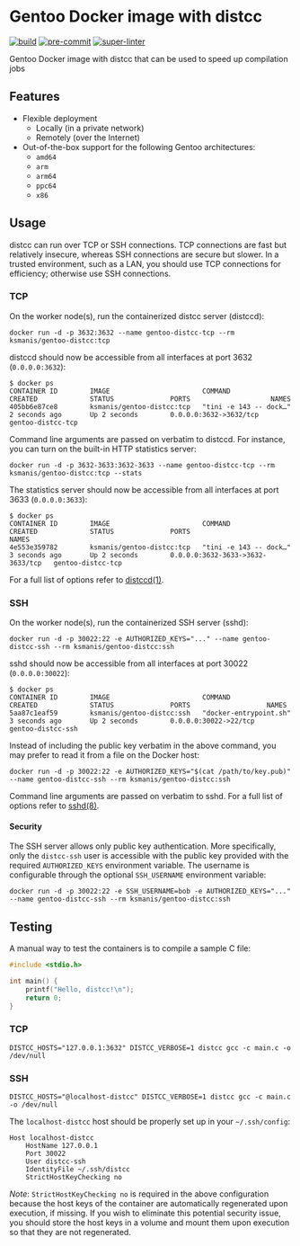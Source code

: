 # Gentoo Docker image with distcc

[![build](https://github.com/KSmanis/docker-gentoo-distcc/workflows/build/badge.svg)](https://github.com/KSmanis/docker-gentoo-distcc/actions?workflow=build)
[![pre-commit](https://github.com/KSmanis/docker-gentoo-distcc/workflows/pre-commit/badge.svg)](https://github.com/KSmanis/docker-gentoo-distcc/actions?workflow=pre-commit)
[![super-linter](https://github.com/KSmanis/docker-gentoo-distcc/workflows/super-linter/badge.svg)](https://github.com/KSmanis/docker-gentoo-distcc/actions?workflow=super-linter)

Gentoo Docker image with distcc that can be used to speed up compilation jobs

## Features

- Flexible deployment
  - Locally (in a private network)
  - Remotely (over the Internet)
- Out-of-the-box support for the following Gentoo architectures:
  - `amd64`
  - `arm`
  - `arm64`
  - `ppc64`
  - `x86`

## Usage

distcc can run over TCP or SSH connections. TCP connections are fast but
relatively insecure, whereas SSH connections are secure but slower. In a trusted
environment, such as a LAN, you should use TCP connections for efficiency;
otherwise use SSH connections.

### TCP

On the worker node(s), run the containerized distcc server (distccd):

```shell
docker run -d -p 3632:3632 --name gentoo-distcc-tcp --rm ksmanis/gentoo-distcc:tcp
```

distccd should now be accessible from all interfaces at port 3632
(`0.0.0.0:3632`):

```shell
$ docker ps
CONTAINER ID        IMAGE                       COMMAND                  CREATED             STATUS              PORTS                    NAMES
405bb6e87ce8        ksmanis/gentoo-distcc:tcp   "tini -e 143 -- dock…"   2 seconds ago       Up 2 seconds        0.0.0.0:3632->3632/tcp   gentoo-distcc-tcp
```

Command line arguments are passed on verbatim to distccd. For instance, you can
turn on the built-in HTTP statistics server:

```shell
docker run -d -p 3632-3633:3632-3633 --name gentoo-distcc-tcp --rm ksmanis/gentoo-distcc:tcp --stats
```

The statistics server should now be accessible from all interfaces at port 3633
(`0.0.0.0:3633`):

```shell
$ docker ps
CONTAINER ID        IMAGE                       COMMAND                  CREATED             STATUS              PORTS                              NAMES
4e553e359782        ksmanis/gentoo-distcc:tcp   "tini -e 143 -- dock…"   3 seconds ago       Up 2 seconds        0.0.0.0:3632-3633->3632-3633/tcp   gentoo-distcc-tcp
```

For a full list of options refer to
[distccd(1)](https://linux.die.net/man/1/distccd).

### SSH

On the worker node(s), run the containerized SSH server (sshd):

```shell
docker run -d -p 30022:22 -e AUTHORIZED_KEYS="..." --name gentoo-distcc-ssh --rm ksmanis/gentoo-distcc:ssh
```

sshd should now be accessible from all interfaces at port 30022
(`0.0.0.0:30022`):

```shell
$ docker ps
CONTAINER ID        IMAGE                       COMMAND                  CREATED             STATUS              PORTS                   NAMES
5aa87c1eaf59        ksmanis/gentoo-distcc:ssh   "docker-entrypoint.sh"   3 seconds ago       Up 2 seconds        0.0.0.0:30022->22/tcp   gentoo-distcc-ssh
```

Instead of including the public key verbatim in the above command, you may
prefer to read it from a file on the Docker host:

```shell
docker run -d -p 30022:22 -e AUTHORIZED_KEYS="$(cat /path/to/key.pub)" --name gentoo-distcc-ssh --rm ksmanis/gentoo-distcc:ssh
```

Command line arguments are passed on verbatim to sshd. For a full list of
options refer to [sshd(8)](https://linux.die.net/man/8/sshd).

#### Security

The SSH server allows only public key authentication. More specifically, only
the `distcc-ssh` user is accessible with the public key provided with the
required `AUTHORIZED_KEYS` environment variable. The username is configurable
through the optional `SSH_USERNAME` environment variable:

```shell
docker run -d -p 30022:22 -e SSH_USERNAME=bob -e AUTHORIZED_KEYS="..." --name gentoo-distcc-ssh --rm ksmanis/gentoo-distcc:ssh
```

## Testing

A manual way to test the containers is to compile a sample C file:

```c
#include <stdio.h>

int main() {
    printf("Hello, distcc!\n");
    return 0;
}
```

### TCP

```shell
DISTCC_HOSTS="127.0.0.1:3632" DISTCC_VERBOSE=1 distcc gcc -c main.c -o /dev/null
```

### SSH

```shell
DISTCC_HOSTS="@localhost-distcc" DISTCC_VERBOSE=1 distcc gcc -c main.c -o /dev/null
```

The `localhost-distcc` host should be properly set up in your `~/.ssh/config`:

```ssh-config
Host localhost-distcc
    HostName 127.0.0.1
    Port 30022
    User distcc-ssh
    IdentityFile ~/.ssh/distcc
    StrictHostKeyChecking no
```

*Note*: `StrictHostKeyChecking no` is required in the above configuration
because the host keys of the container are automatically regenerated upon
execution, if missing. If you wish to eliminate this potential security issue,
you should store the host keys in a volume and mount them upon execution so that
they are not regenerated.
